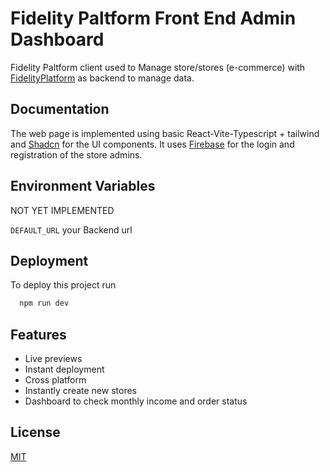 # Fidelity Paltform Front End Admin Dashboard

Fidelity Paltform client used to Manage store/stores (e-commerce) with [FidelityPlatform](https://github.com/zusby/LoyalityPlatform) as backend to manage data.

## Documentation

The web page is implemented using basic React-Vite-Typescript + tailwind and [Shadcn](https://ui.shadcn.com/) for the UI components. It uses [Firebase](https://firebase.google.com/) for the login and registration of the store admins.

## Environment Variables

NOT YET IMPLEMENTED

`DEFAULT_URL` your Backend url

## Deployment

To deploy this project run

```bash
  npm run dev
```

## Features

- Live previews
- Instant deployment
- Cross platform
- Instantly create new stores
- Dashboard to check monthly income and order status

## License

[MIT](https://choosealicense.com/licenses/mit/)
